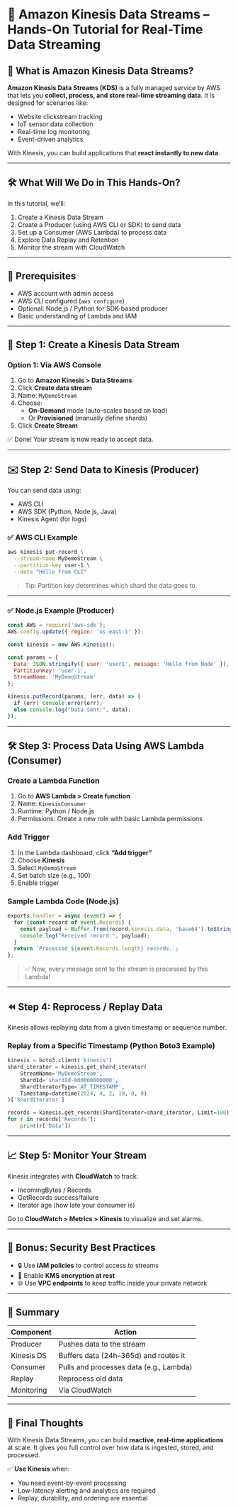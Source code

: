 

# 📡 Amazon Kinesis Data Streams – Hands-On Tutorial for Real-Time Data Streaming

## 🧠 What is Amazon Kinesis Data Streams?

**Amazon Kinesis Data Streams (KDS)** is a fully managed service by AWS that lets you **collect, process, and store real-time streaming data**. It is designed for scenarios like:

- Website clickstream tracking  
- IoT sensor data collection  
- Real-time log monitoring  
- Event-driven analytics  

With Kinesis, you can build applications that **react instantly to new data**.

---

## 🛠️ What Will We Do in This Hands-On?

In this tutorial, we’ll:
1. Create a Kinesis Data Stream  
2. Create a Producer (using AWS CLI or SDK) to send data  
3. Set up a Consumer (AWS Lambda) to process data  
4. Explore Data Replay and Retention  
5. Monitor the stream with CloudWatch  

---

## 🔧 Prerequisites

- AWS account with admin access  
- AWS CLI configured (`aws configure`)  
- Optional: Node.js / Python for SDK-based producer  
- Basic understanding of Lambda and IAM

---

## 📍 Step 1: Create a Kinesis Data Stream

### Option 1: Via AWS Console
1. Go to **Amazon Kinesis > Data Streams**
2. Click **Create data stream**
3. Name: `MyDemoStream`
4. Choose:
   - **On-Demand** mode (auto-scales based on load)
   - Or **Provisioned** (manually define shards)
5. Click **Create Stream**

✅ Done! Your stream is now ready to accept data.

---

## ✉️ Step 2: Send Data to Kinesis (Producer)

You can send data using:
- AWS CLI
- AWS SDK (Python, Node.js, Java)
- Kinesis Agent (for logs)

### ✅ AWS CLI Example

```bash
aws kinesis put-record \
  --stream-name MyDemoStream \
  --partition-key user-1 \
  --data "Hello from CLI"
```

> Tip: Partition key determines which shard the data goes to.

---

### ✅ Node.js Example (Producer)

```js
const AWS = require('aws-sdk');
AWS.config.update({ region: 'us-east-1' });

const kinesis = new AWS.Kinesis();

const params = {
  Data: JSON.stringify({ user: 'user1', message: 'Hello from Node' }),
  PartitionKey: 'user-1',
  StreamName: 'MyDemoStream'
};

kinesis.putRecord(params, (err, data) => {
  if (err) console.error(err);
  else console.log("Data sent:", data);
});
```

---

## 🛠️ Step 3: Process Data Using AWS Lambda (Consumer)

### Create a Lambda Function

1. Go to **AWS Lambda > Create function**
2. Name: `KinesisConsumer`
3. Runtime: Python / Node.js
4. Permissions: Create a new role with basic Lambda permissions

### Add Trigger

1. In the Lambda dashboard, click **“Add trigger”**
2. Choose **Kinesis**
3. Select `MyDemoStream`
4. Set batch size (e.g., 100)
5. Enable trigger

### Sample Lambda Code (Node.js)

```js
exports.handler = async (event) => {
  for (const record of event.Records) {
    const payload = Buffer.from(record.kinesis.data, 'base64').toString('utf-8');
    console.log("Received record:", payload);
  }
  return `Processed ${event.Records.length} records.`;
};
```

> ✅ Now, every message sent to the stream is processed by this Lambda!

---

## ⏪ Step 4: Reprocess / Replay Data

Kinesis allows replaying data from a given timestamp or sequence number.

### Replay from a Specific Timestamp (Python Boto3 Example)

```python
kinesis = boto3.client('kinesis')
shard_iterator = kinesis.get_shard_iterator(
    StreamName='MyDemoStream',
    ShardId='shardId-000000000000',
    ShardIteratorType='AT_TIMESTAMP',
    Timestamp=datetime(2024, 4, 2, 10, 0, 0)
)['ShardIterator']

records = kinesis.get_records(ShardIterator=shard_iterator, Limit=100)
for r in records['Records']:
    print(r['Data'])
```

---

## 📈 Step 5: Monitor Your Stream

Kinesis integrates with **CloudWatch** to track:

- IncomingBytes / Records
- GetRecords success/failure
- Iterator age (how late your consumer is)

Go to **CloudWatch > Metrics > Kinesis** to visualize and set alarms.

---

## 🔐 Bonus: Security Best Practices

- 🔒 Use **IAM policies** to control access to streams
- 🔐 Enable **KMS encryption at rest**
- 🌐 Use **VPC endpoints** to keep traffic inside your private network

---

## 🧾 Summary

| Component  | Action                                    |
|------------|--------------------------------------------|
| Producer   | Pushes data to the stream                 |
| Kinesis DS | Buffers data (24h–365d) and routes it     |
| Consumer   | Pulls and processes data (e.g., Lambda)   |
| Replay     | Reprocess old data                        |
| Monitoring | Via CloudWatch                            |

---

## 🧠 Final Thoughts

With Kinesis Data Streams, you can build **reactive, real-time applications** at scale. It gives you full control over how data is ingested, stored, and processed.

✅ **Use Kinesis** when:
- You need event-by-event processing
- Low-latency alerting and analytics are required
- Replay, durability, and ordering are essential

